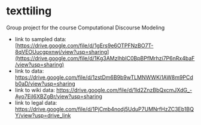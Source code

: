 # texttiling
Group project for the course Computational Discourse Modeling
- link to sampled data: [https://drive.google.com/file/d/1gErs9e6OTPFNzBO7T-8qVEOUucgpxnwj/view?usp=sharing](https://drive.google.com/file/d/1Kg3AMzIhbIC0BpBPfMrhzi7P6nRx4baF/view?usp=sharing)
- link to data: https://drive.google.com/file/d/1zstDm6B9b9wTLMNWWKi1AW8m9PCdb0aD/view?usp=sharing
- link to wiki data: https://drive.google.com/file/d/1ld2ZnzBbQxcmJXdG_-Ayo7EjI6XBZgBr/view?usp=sharing
- link to legal data: https://drive.google.com/file/d/1PjCmb4nodj5UduP7UMNrfHzZC3Eb1BQY/view?usp=drive_link
